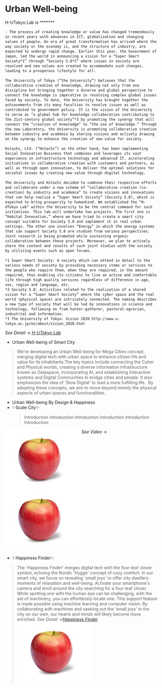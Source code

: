 # Urban Well-being

H-UTokyo Lab  is *******
```
- The process of creating knowledge or value has changed tremendously in recent years with advances in ICT, globalization and changing values of people. An era of great transformation has arrived where the way society or the economy is, and the structure of industry, are expected to undergo rapid change. Earlier this year, the Government of Japan, led the world in announcing a vision for a “Super Smart Society*1” through “Society 5.0*2” where issues in society are resolved and new values are created to accommodate such changes, leading to a prosperous lifestyle for all.

The University of Tokyo (“the University”) believes that the collaborative creation of knowledge, drawing not only from one discipline but bringing together a diverse and global perspective to connect the knowledge is imperative in resolving complex global issues faced by society. To date, the University has brought together the achievements from its many faculties to resolve issues as well as contributed to government policy. It is the vision of the University to serve as “a global hub for knowledge collaboration contributing to the 21st-century global society”*3 by promoting the synergy that will connect the “creation of knowledge” to “the use of knowledge.” Through the new Laboratory, the University is promoting collaborative creation between industry and academia by sharing visions and actively drawing on the synergy to enhance the creation of new value for society.

Hitachi, Ltd. (“Hitachi”) on the other hand, has been implementing Social Innovation Business that combines and leverages its vast experience in infrastructure technology and advanced IT, accelerating initiatives in collaborative creation with customers and partners, as well as through open innovation, to deliver the optimal solutions for societal issues by creating new value through digital technology.

The University and Hitachi decided to combine their respective efforts and collaborate under a new scheme of “collaborative creation (co-creation) by industry and academia” to create visions and innovations that can help realize a “Super Smart Society” (Society 5.0), which is expected to bring prosperity to humankind. We established the “H-UTokyo Lab” within the University to be the central command for such initiatives. This lab will undertake two projects. The first one is “Habitat Innovation,” where we have tried to create a smart city concept suitable for Society 5.0 and implement it in real urban settings. The other one involves “Energy” in which the energy systems that can support Society 5.0 are studied from various perspectives. Joint research is being promoted while sustaining organic collaboration between these projects. Moreover, we plan to actively share the content and results of such joint studies with the society by utilizing events such as open forums.

*1 Super Smart Society: A society which can attend in detail to the various needs of society by providing necessary items or services to the people who require them, when they are required, in the amount required, thus enabling its citizens to live an active and comfortable life through high quality services regardless of difference in age, sex, region and language, etc.
*2 Society 5.0: Activities related to the realization of a shared vision for a “Super Smart Society” where the cyber space and the real world (physical space) are intricately connected. The naming describes a new type of society that will be led by innovations in science and technology, following on from hunter-gatherer, pastoral-agrarian, industrial and information.
*3 The University of Tokyo: Vision 2020 http://www.u-tokyo.ac.jp/en/about/vision_2020.html
```

*See Detail* →  [_H-UTokyo Lab_](http://www.ht-lab.ducr.u-tokyo.ac.jp/en/)


- Urban Well-being of Smart City
> We're developing an Urban Well-being for Mega Cities concept, merging digital tech with urban space to enhance citizen life and value for its inhabitants.The key topics include connecting the Cyber and Physical worlds, creating a diverse information infrastructure known as Dataspace, incorporating AI, and establishing Interactive systems and Digital Communities to bridge cities and people. It also emphasizes the idea of 'Slow Digital' to lead a more fulfilling life. ​
> By adopting these concepts, we aim to move beyond merely the physical aspects of urban spaces and functionalities. 

- Urban Well-being By Design & Happiness
- ✨Scale City✨
	> Introduction
	> Introduction
	> Introduction
	> Introduction
	> Introduction
	> Introduction

*See Video* -> <img align="left" src="https://raw.githubusercontent.com/Koshizuka-lab/H-UTokyo-Lab/master/download.jpeg" />
[![Everything Is AWESOME](https://raw.githubusercontent.com/Koshizuka-lab/H-UTokyo-Lab/master/download.jpeg)](https://www.youtube.com/watch?v=StTqXEQ2l-Y "Everything Is AWESOME")

- ✨Happiness Finder✨
>The 'Happiness Finder' merges digital tech with the four-leaf clover symbol, echoing the Nordic 'Hygge' concept of cozy comfort. In our smart city, we focus on revealing 'small joys' to offer city dwellers moments of relaxation and well-being.
> Activate your smartphone's camera and stroll around the city searching for a four-leaf clover. While spotting one with the human eye can be challenging, with the aid of machinery, you can effortlessly locate one. This support feature is made possible using machine learning and computer vision.
> By collaborating with machines and seeking out the 'small joys' in the city on our own, our hearts and minds will likely become more enriched.
  *See Detail* →[_Happiness Finder_](https://www.happiness-finder.com/detect) 
[![Everything Is AWESOME](https://raw.githubusercontent.com/Koshizuka-lab/H-UTokyo-Lab/master/download.jpeg)](https://www.youtube.com/watch?v=StTqXEQ2l-Y "Everything Is AWESOME")
